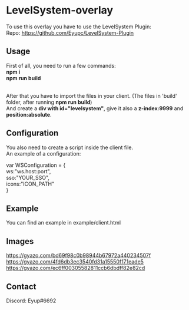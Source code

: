 # LevelSystem-overlay
To use this overlay you have to use the LevelSystem Plugin: <br/>
Repo: https://github.com/Eyupc/LevelSystem-Plugin <br/>

## Usage
First of all, you need to run a few commands: <br/>
**npm i** <br/>
**npm run build** <br/><br/>

After that you have to import the files in your client. (The files in 'build' folder, after running **npm run build**) <br/>
And create a **div with id="levelsystem"**, give it also a **z-index:9999** and **position:absolute**.

## Configuration
You also need to create a script inside the client file. <br/>
An example of a configuration: <br/>

var WSConfiguration = {<br/>
	ws:"ws.host:port",<br/>
	sso:"YOUR_SSO",<br/>
	icons:"ICON_PATH"<br/>
}

## Example
You can find an example in example/client.html

## Images
https://gyazo.com/bd69f98c0b98944b67972a440234507f <br/>
https://gyazo.com/4fd6db3ec3540fd31a15550f171eade5 <br/>
https://gyazo.com/ec6ff00305582811ccb6dbdff82e82cd
## Contact
Discord: Eyup#6692
